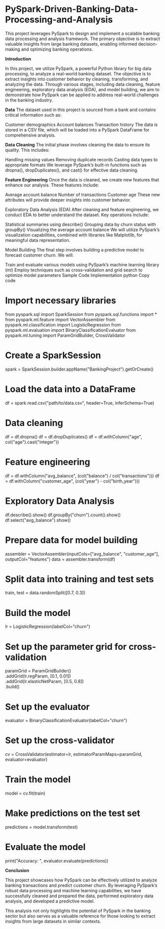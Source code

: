 # PySpark-Driven-Banking-Data-Processing-and-Analysis
This project leverages PySpark to design and implement a scalable banking data processing and analysis framework. The primary objective is to extract valuable insights from large banking datasets, enabling informed decision-making and optimizing banking operations.

**Introduction**

In this project, we utilize PySpark, a powerful Python library for big data processing, to analyze a real-world banking dataset. The objective is to extract insights into customer behavior by cleaning, transforming, and analyzing the data. Through various stages, including data cleaning, feature engineering, exploratory data analysis (EDA), and model building, we aim to demonstrate how PySpark can be applied to address real-world challenges in the banking industry.

**Data**
The dataset used in this project is sourced from a bank and contains critical information such as:

Customer demographics
Account balances
Transaction history
The data is stored in a CSV file, which will be loaded into a PySpark DataFrame for comprehensive analysis.

**Data Cleaning**
The initial phase involves cleaning the data to ensure its quality. This includes:

Handling missing values
Removing duplicate records
Casting data types to appropriate formats
We leverage PySpark’s built-in functions such as dropna(), dropDuplicates(), and cast() for effective data cleaning.

**Feature Engineering**
Once the data is cleaned, we create new features that enhance our analysis. These features include:

Average account balance
Number of transactions
Customer age
These new attributes will provide deeper insights into customer behavior.

Exploratory Data Analysis (EDA)
After cleaning and feature engineering, we conduct EDA to better understand the dataset. Key operations include:

Statistical summaries using describe()
Grouping data by churn status with groupBy()
Visualizing the average account balance
We will utilize PySpark’s visualization capabilities, combined with libraries like Matplotlib, for meaningful data representation.

Model Building
The final step involves building a predictive model to forecast customer churn. We will:

Train and evaluate various models using PySpark’s machine learning library (ml)
Employ techniques such as cross-validation and grid search to optimize model parameters
Sample Code Implementation
python
Copy code
# Import necessary libraries
from pyspark.sql import SparkSession
from pyspark.sql.functions import *
from pyspark.ml.feature import VectorAssembler
from pyspark.ml.classification import LogisticRegression
from pyspark.ml.evaluation import BinaryClassificationEvaluator
from pyspark.ml.tuning import ParamGridBuilder, CrossValidator

# Create a SparkSession
spark = SparkSession.builder.appName("BankingProject").getOrCreate()

# Load the data into a DataFrame
df = spark.read.csv("path/to/data.csv", header=True, inferSchema=True)

# Data cleaning
df = df.dropna()
df = df.dropDuplicates()
df = df.withColumn("age", col("age").cast("integer"))

# Feature engineering
df = df.withColumn("avg_balance", (col("balance") / col("transactions")))
df = df.withColumn("customer_age", (col("year") - col("birth_year")))

# Exploratory Data Analysis
df.describe().show()
df.groupBy("churn").count().show()
df.select("avg_balance").show()

# Prepare data for model building
assembler = VectorAssembler(inputCols=["avg_balance", "customer_age"], outputCol="features")
data = assembler.transform(df)

# Split data into training and test sets
train, test = data.randomSplit([0.7, 0.3])

# Build the model
lr = LogisticRegression(labelCol="churn")

# Set up the parameter grid for cross-validation
paramGrid = ParamGridBuilder() \
    .addGrid(lr.regParam, [0.1, 0.01]) \
    .addGrid(lr.elasticNetParam, [0.5, 0.8]) \
    .build()

# Set up the evaluator
evaluator = BinaryClassificationEvaluator(labelCol="churn")

# Set up the cross-validator
cv = CrossValidator(estimator=lr, estimatorParamMaps=paramGrid, evaluator=evaluator)

# Train the model
model = cv.fit(train)

# Make predictions on the test set
predictions = model.transform(test)

# Evaluate the model
print("Accuracy: ", evaluator.evaluate(predictions))

**Conclusion**

This project showcases how PySpark can be effectively utilized to analyze banking transactions and predict customer churn. By leveraging PySpark’s robust data processing and machine learning capabilities, we have successfully cleaned and prepared the data, performed exploratory data analysis, and developed a predictive model.

This analysis not only highlights the potential of PySpark in the banking sector but also serves as a valuable reference for those looking to extract insights from large datasets in similar contexts.


